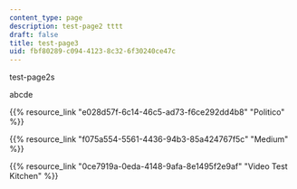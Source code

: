 ```yaml
---
content_type: page
description: test-page2 tttt
draft: false
title: test-page3
uid: fbf80289-c094-4123-8c32-6f30240ce47c
---
```

test-page2s

abcde

{{% resource_link "e028d57f-6c14-46c5-ad73-f6ce292dd4b8" "Politico" %}}

{{% resource_link "f075a554-5561-4436-94b3-85a424767f5c" "Medium" %}}

{{% resource_link "0ce7919a-0eda-4148-9afa-8e1495f2e9af" "Video Test Kitchen" %}}